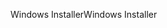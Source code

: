<span data-ttu-id="cde1f-101">Windows Installer</span><span class="sxs-lookup"><span data-stu-id="cde1f-101">Windows Installer</span></span>
